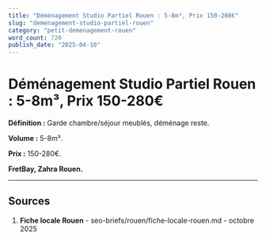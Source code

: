 ```yaml
---
title: "Déménagement Studio Partiel Rouen : 5-8m³, Prix 150-280€"
slug: "demenagement-studio-partiel-rouen"
category: "petit-demenagement-rouen"
word_count: 720
publish_date: "2025-04-10"
---
```


# Déménagement Studio Partiel Rouen : 5-8m³, Prix 150-280€

**Définition :** Garde chambre/séjour meublés, déménage reste.

**Volume :** 5-8m³.

**Prix :** 150-280€.

**FretBay, Zahra Rouen.**

---

## Sources

1. **Fiche locale Rouen** - seo-briefs/rouen/fiche-locale-rouen.md - octobre 2025


